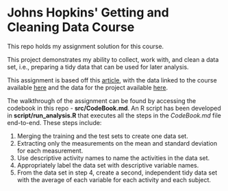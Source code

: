 # Johns Hopkins' Getting and Cleaning Data Course

This repo holds my assignment solution for this course. 

This project demonstrates my ability to collect, work with, and clean a data set, i.e., preparing a tidy data that can be used for later analysis.

This assignment is based off this [article](http://www.insideactivitytracking.com/data-science-activity-tracking-and-the-battle-for-the-worlds-top-sports-brand/), with the data linked to the course available [here](http://archive.ics.uci.edu/ml/datasets/Human+Activity+Recognition+Using+Smartphones) and the data for the project available [here](https://d396qusza40orc.cloudfront.net/getdata%2Fprojectfiles%2FUCI%20HAR%20Dataset.zip).

The walkthrough of the assignment can be found by accessing the codebook in this repo -  **src/CodeBook.md**. An R script has been developed in **script/run_analysis.R**  that executes all the steps in the *CodeBook.md* file end-to-end. These steps include:

1. Merging the training and the test sets to create one data set.
2. Extracting only the measurements on the mean and standard deviation for each measurement. 
3. Use descriptive activity names to name the activities in the data set.
4. Appropriately label the data set with descriptive variable names.
5. From the data set in step 4, create a second, independent tidy data set with the average of each variable for each activity and each subject.
